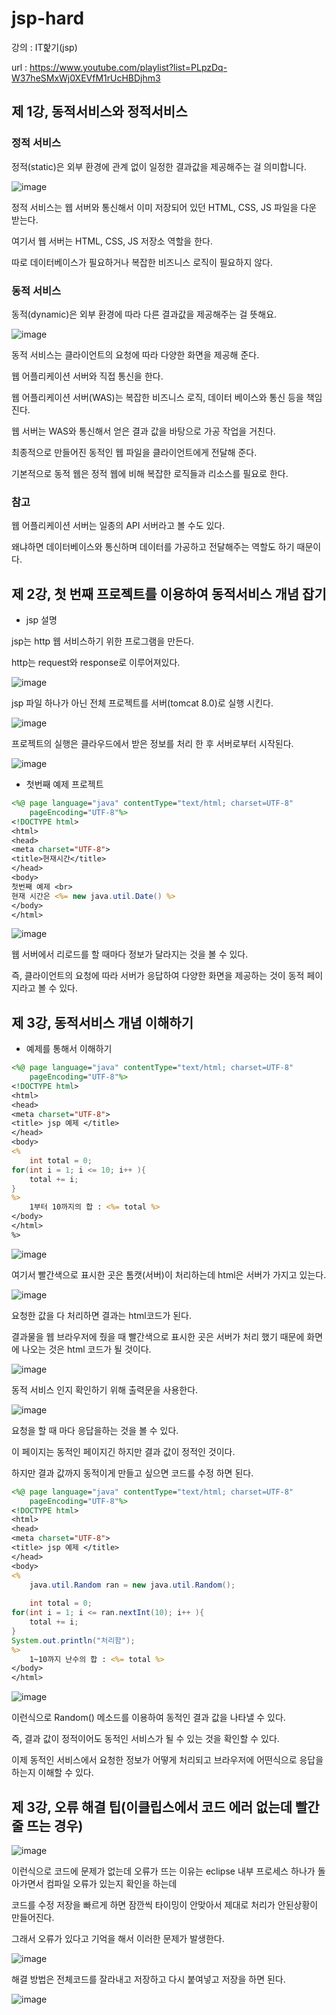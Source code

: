 # jsp-hard
강의 : IT핥기(jsp)

url : https://www.youtube.com/playlist?list=PLpzDq-W37heSMxWj0XEVfM1rUcHBDjhm3										

## 제 1강, 동적서비스와 정적서비스

### 정적 서비스

정적(static)은 외부 환경에 관계 없이 일정한 결과값을 제공해주는 걸 의미합니다.

![image](https://github.com/hsy0511/rest-api/assets/104752580/f6c5486b-d1ad-4e18-94a9-a97adba342dd)

정적 서비스는  웹 서버와 통신해서 이미 저장되어 있던 HTML, CSS, JS 파일을 다운 받는다.  

여기서 웹 서버는 HTML, CSS, JS 저장소 역할을 한다.

따로 데이터베이스가 필요하거나 복잡한 비즈니스 로직이 필요하지 않다.


### 동적 서비스

동적(dynamic)은 외부 환경에 따라 다른 결과값을 제공해주는 걸 뜻해요. 

![image](https://github.com/hsy0511/rest-api/assets/104752580/f0e2a99f-46ed-4f43-976d-e91b62398462)

동적 서비스는 클라이언트의 요청에 따라 다양한 화면을 제공해 준다.

웹 어플리케이션 서버와 직접 통신을 한다.

웹 어플리케이션 서버(WAS)는 복잡한 비즈니스 로직, 데이터 베이스와 통신 등을 책임진다.

웹 서버는 WAS와 통신해서 얻은 결과 값을 바탕으로 가공 작업을 거친다. 

최종적으로 만들어진 동적인 웹 파일을 클라이언트에게 전달해 준다. 

기본적으로 동적 웹은 정적 웹에 비해 복잡한 로직들과 리소스를 필요로 한다.

### 참고

웹 어플리케이션 서버는 일종의 API 서버라고 볼 수도 있다.

왜냐하면 데이터베이스와 통신하며 데이터를 가공하고 전달해주는 역할도 하기 때문이다.

## 제 2강, 첫 번째 프로젝트를 이용하여 동적서비스 개념 잡기

- jsp 설명

jsp는 http 웹 서비스하기 위한 프로그램을 만든다.

http는 request와 response로 이루어져있다.

![image](https://github.com/hsy0511/jsp-hard/assets/104752580/1a6d5c12-85b7-4047-8599-3e1a9693e4b3)

jsp 파일 하나가 아닌 전체 프로젝트를 서버(tomcat 8.0)로 실행 시킨다.

![image](https://github.com/hsy0511/jsp-hard/assets/104752580/832ae3f5-b70e-4a15-a032-570832957fe7)

프로젝트의 실행은 클라우드에서 받은 정보를 처리 한 후 서버로부터 시작된다.

![image](https://github.com/hsy0511/jsp-hard/assets/104752580/171d3314-46b8-49cc-8dfe-63603021da01)


- 첫번째 예제 프로젝트

```jsp
<%@ page language="java" contentType="text/html; charset=UTF-8"
    pageEncoding="UTF-8"%>
<!DOCTYPE html>
<html>
<head>
<meta charset="UTF-8">
<title>현재시간</title>
</head>
<body>
첫번째 예제 <br>
현재 시간은 <%= new java.util.Date() %>
</body>
</html>
```

![image](https://github.com/hsy0511/jsp-hard/assets/104752580/bda051ff-80e0-4de5-93fa-6ca41b3dbdf4)

웹 서버에서 리로드를 할 때마다 정보가 달라지는 것을 볼 수 있다.

즉, 클라이언트의 요청에 따라 서버가 응답하여 다양한 화면을 제공하는 것이 동적 페이지라고 볼 수 있다.

## 제 3강, 동적서비스 개념 이해하기

- 예제를 통해서 이해하기

```jsp
<%@ page language="java" contentType="text/html; charset=UTF-8"
    pageEncoding="UTF-8"%>
<!DOCTYPE html>
<html>
<head>
<meta charset="UTF-8">
<title> jsp 예제 </title>
</head>
<body> 
<%
	int total = 0;
for(int i = 1; i <= 10; i++ ){
	total += i;
}
%>
	1부터 10까지의 합 : <%= total %>
</body>
</html>
%>
```

![image](https://github.com/hsy0511/jsp-hard/assets/104752580/b3f0d3b8-d0a0-42ba-9ed7-411509959750)

여기서 빨간색으로 표시한 곳은 톰캣(서버)이 처리하는데 html은 서버가 가지고 있는다.

![image](https://github.com/hsy0511/jsp-hard/assets/104752580/d0d809e7-1082-4393-92c9-5f1cfb996124)

요청한 값을 다 처리하면 결과는 html코드가 된다.

결과물을 웹 브라우저에 줬을 때 빨간색으로 표시한 곳은 서버가 처리 했기 때문에 화면에 나오는 것은 html 코드가 될 것이다.

![image](https://github.com/hsy0511/jsp-hard/assets/104752580/e9ada35c-3d97-43cf-aeb1-e64c167b180f)

동적 서비스 인지 확인하기 위해 출력문을 사용한다.

![image](https://github.com/hsy0511/jsp-hard/assets/104752580/838a3af5-f205-4d80-a33c-5a824063a187)

요청을 할 때 마다 응답을하는 것을 볼 수 있다.

이 페이지는 동적인 페이지긴 하지만 결과 값이 정적인 것이다.

하지만 결과 값까지 동적이게 만들고 싶으면 코드를 수정 하면 된다.

```jsp
<%@ page language="java" contentType="text/html; charset=UTF-8"
    pageEncoding="UTF-8"%>
<!DOCTYPE html>
<html>
<head>
<meta charset="UTF-8">
<title> jsp 예제 </title>
</head>
<body> 
<%
	java.util.Random ran = new java.util.Random();
	
	int total = 0;
for(int i = 1; i <= ran.nextInt(10); i++ ){
	total += i;
}
System.out.println("처리함");
%>
	1~10까지 난수의 합 : <%= total %>
</body>
</html>
```

![image](https://github.com/hsy0511/jsp-hard/assets/104752580/dcbec401-f0b1-4dc3-bc6e-31608d8672e8)

이런식으로 Random() 메소드를 이용하여 동적인 결과 값을 나타낼 수 있다.

즉, 결과 값이 정적이어도 동적인 서비스가 될 수 있는 것을 확인할 수 있다.

이제 동적인 서비스에서 요청한 정보가 어떻게 처리되고 브라우저에 어떤식으로 응답을 하는지 이해할 수 있다.

## 제 3강, 오류 해결 팁(이클립스에서 코드 에러 없는데 빨간줄 뜨는 경우)

![image](https://github.com/hsy0511/jsp-hard/assets/104752580/fd7590c6-3ffa-43b0-9a2a-a942a4760372)

이런식으로 코드에 문제가 없는데 오류가 뜨는 이유는 eclipse 내부 프로세스 하나가 돌아가면서 컴파일 오류가 있는지 확인을 하는데

코드를 수정 저장을 빠르게 하면 잠깐씩 타이밍이 안맞아서 제대로 처리가 안된상황이 만들어진다.

그래서 오류가 있다고 기억을 해서 이러한 문제가 발생한다.

![image](https://github.com/hsy0511/jsp-hard/assets/104752580/2c501ccc-cfd1-424c-aa90-a9cf2ed36638)

해결 방법은 전체코드를 잘라내고 저장하고 다시 붙여넣고 저장을 하면 된다.

![image](https://github.com/hsy0511/jsp-hard/assets/104752580/cf04961c-9c3d-4295-a005-f2909bc0318e)
